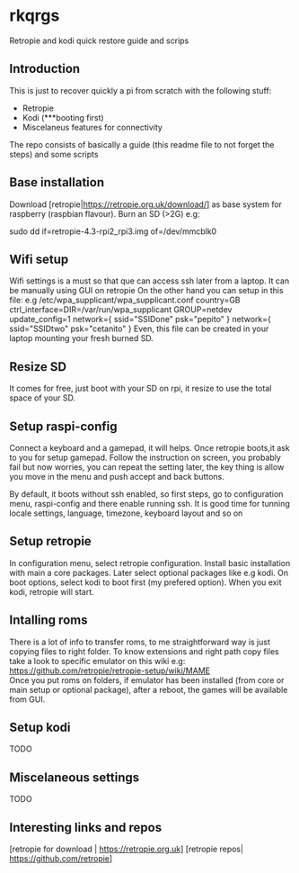 # rkqrgs
Retropie and kodi quick restore guide and scrips

## Introduction

This is just to recover quickly a pi from scratch with the following stuff:
- Retropie 
- Kodi  (***booting first)
- Miscelaneus features for connectivity

The repo consists of basically a guide (this readme file to not forget the steps) and some scripts

## Base installation
Download [retropie|https://retropie.org.uk/download/] as base system for raspberry (raspbian flavour). Burn an SD (>2G) e.g: 

sudo dd if=retropie-4.3-rpi2_rpi3.img of=/dev/mmcblk0

## Wifi setup
Wifi settings is a must so that que can access ssh later from a laptop. It can be manually using GUI on retropie
On the other hand you can setup in this file: e.g 
/etc/wpa_supplicant/wpa_supplicant.conf 
country=GB
ctrl_interface=DIR=/var/run/wpa_supplicant GROUP=netdev
update_config=1
network={
	ssid="SSIDone"
	psk="pepito"
}
network={
	ssid="SSIDtwo"
	psk="cetanito"
}
Even, this file can be created in your laptop mounting your fresh burned SD.

## Resize SD
It comes for free, just boot with your SD on rpi, it resize to use the total space of your SD.

## Setup raspi-config
Connect a keyboard and a gamepad, it will helps.
Once retropie boots,it ask to you for setup gamepad. Follow the instruction on screen, you probably fail but now worries, you can repeat the setting later, the key thing is allow you move in the menu and push accept and back buttons. 

By default, it boots without ssh enabled, so first steps, go to configuration menu, raspi-config and there enable running ssh.
It is good time for tunning locale settings, language, timezone, keyboard layout and so on 

## Setup retropie
In configuration menu, select retropie configuration.
Install basic installation with main a core packages.
Later select optional packages like e.g kodi.
On boot options, select kodi to boot first (my prefered option). When you exit kodi, retropie will start.

## Intalling roms
There is a lot of info to transfer roms, to me straightforward way is just copying files to right folder. To know extensions and right path copy files take a look to specific emulator on this wiki e.g: 
https://github.com/retropie/retropie-setup/wiki/MAME  
Once you put roms on folders, if emulator has been installed (from core or main setup or optional package), after a reboot, the games will be available from GUI.

## Setup kodi
TODO

## Miscelaneous settings
TODO
## Interesting links and repos
[retropie for download | https://retropie.org.uk]
[retropie repos| https://github.com/retropie]






